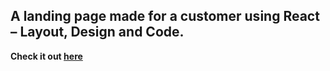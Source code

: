 ## A landing page made for a customer using React – Layout, Design and Code.

**Check it out <a href="https://ofir-elbaz.netlify.app">here</a>**
